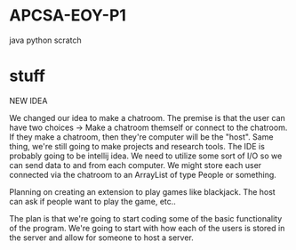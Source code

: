 # APCSA-EOY-P1
java
python
scratch


# stuff

NEW IDEA

We changed our idea to make a chatroom. The premise is that the user can have two choices → Make a chatroom themself or connect to the chatroom. If they make a chatroom, then they're computer will be the "host". Same thing, we're still going to make  projects and research tools. The IDE is probably going to be intellij idea. We need to utilize some sort of I/O so we can send data to and from each computer. We might store each user connected via the chatroom to an ArrayList of type People or something.

Planning on creating an extension to play games like blackjack. The host can ask if people want to play the game, etc..

The plan is that we're going to start coding some of the basic functionality of the program. We're going to start with how each of the users is stored in the server and allow for someone to host a server.

